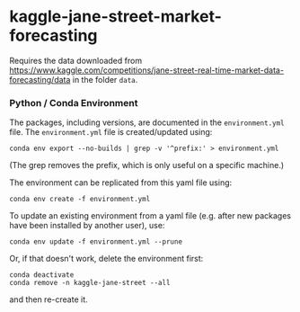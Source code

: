 # kaggle-jane-street-market-forecasting
Requires the data downloaded from https://www.kaggle.com/competitions/jane-street-real-time-market-data-forecasting/data in the folder `data`.

### Python / Conda Environment
The packages, including versions, are documented in the `environment.yml` file.
The `environment.yml` file is created/updated using:
```console
conda env export --no-builds | grep -v '^prefix:' > environment.yml
```
(The grep removes the prefix, which is only useful on a specific machine.)

The environment can be replicated from this yaml file using:
```console
conda env create -f environment.yml
```

To update an existing environment from a yaml file (e.g. after new packages have been installed by another user), use:
```console
conda env update -f environment.yml --prune
```

Or, if that doesn't work, delete the environment first:
```console
conda deactivate
conda remove -n kaggle-jane-street --all 
```
and then re-create it.

